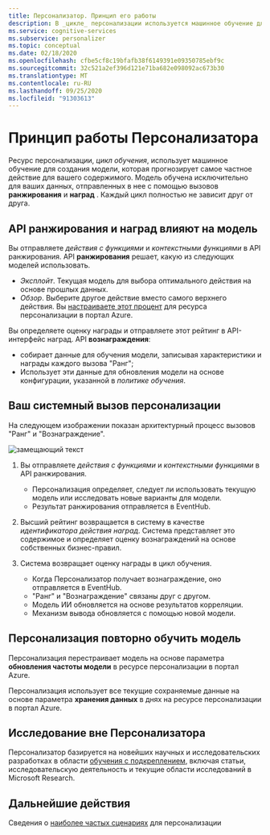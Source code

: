 ```yaml
---
title: Персонализатор. Принцип его работы
description: В _цикле_ персонализации используется машинное обучение для создания модели, которая прогнозирует наибольшее действие для содержимого. Модель обучена исключительно для ваших данных, отправленных в нее с помощью вызовов ранжирования и наград.
ms.service: cognitive-services
ms.subservice: personalizer
ms.topic: conceptual
ms.date: 02/18/2020
ms.openlocfilehash: cfbe5cf8c19bfafb38f6149391e09350785ebf9c
ms.sourcegitcommit: 32c521a2ef396d121e71ba682e098092ac673b30
ms.translationtype: MT
ms.contentlocale: ru-RU
ms.lasthandoff: 09/25/2020
ms.locfileid: "91303613"
---
```

# <a name="how-personalizer-works"></a>Принцип работы Персонализатора

Ресурс персонализации, _цикл обучения_, использует машинное обучение для создания модели, которая прогнозирует самое частное действие для вашего содержимого. Модель обучена исключительно для ваших данных, отправленных в нее с помощью вызовов **ранжирования** и **наград** . Каждый цикл полностью не зависит друг от друга.

## <a name="rank-and-reward-apis-impact-the-model"></a>API ранжирования и наград влияют на модель

Вы отправляете _действия с функциями_ и _контекстными функциями_ в API ранжирования. API **ранжирования** решает, какую из следующих моделей использовать.

* _Эксплойт_. Текущая модель для выбора оптимального действия на основе прошлых данных.
* _Обзор_. Выберите другое действие вместо самого верхнего действия. Вы [настраиваете этот процент](how-to-settings.md#configure-exploration-to-allow-the-learning-loop-to-adapt) для ресурса персонализации в портал Azure.

Вы определяете оценку награды и отправляете этот рейтинг в API-интерфейс наград. API **вознаграждения**:

* собирает данные для обучения модели, записывая характеристики и награды каждого вызова "Ранг";
* Использует эти данные для обновления модели на основе конфигурации, указанной в _политике обучения_.

## <a name="your-system-calling-personalizer"></a>Ваш системный вызов персонализации

На следующем изображении показан архитектурный процесс вызовов "Ранг" и "Вознаграждение".

![замещающий текст](./media/how-personalizer-works/personalization-how-it-works.png "Принцип работы персонализации")

1. Вы отправляете _действия с функциями_ и _контекстными функциями_ в API ранжирования.

    * Персонализация определяет, следует ли использовать текущую модель или исследовать новые варианты для модели.
    * Результат ранжирования отправляется в EventHub.
1. Высший рейтинг возвращается в систему в качестве _идентификатора действия наград_.
    Система представляет это содержимое и определяет оценку вознаграждений на основе собственных бизнес-правил.
1. Система возвращает оценку награды в цикл обучения.
    * Когда Персонализатор получает вознаграждение, оно отправляется в EventHub.
    * "Ранг" и "Вознаграждение" связаны друг с другом.
    * Модель ИИ обновляется на основе результатов корреляции.
    * Механизм вывода обновляется с помощью новой модели.

## <a name="personalizer-retrains-your-model"></a>Персонализация повторно обучить модель

Персонализация перестраивает модель на основе параметра **обновления частоты модели** в ресурсе персонализации в портал Azure.

Персонализация использует все текущие сохраняемые данные на основе параметра **хранения данных** в днях на ресурсе персонализации в портал Azure.

## <a name="research-behind-personalizer"></a>Исследование вне Персонализатора

Персонализатор базируется на новейших научных и исследовательских разработках в области [обучения с подкреплением](concepts-reinforcement-learning.md), включая статьи, исследовательскую деятельность и текущие области исследований в Microsoft Research.

## <a name="next-steps"></a>Дальнейшие действия

Сведения о [наиболее частых сценариях](where-can-you-use-personalizer.md) для персонализации